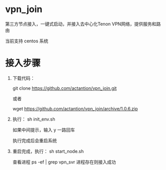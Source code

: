 # vpn_join
第三方节点接入，一键式启动，并接入去中心化Tenon VPN网络，提供服务和路由

当前支持 centos 系统

# 接入步骤

1. 下载代码： 
  
   git clone https://github.com/actantion/vpn_join.git
   
   或者
   
   wget https://github.com/actantion/vpn_join/archive/1.0.6.zip
   

2. 执行： sh init_env.sh
   
   如果中间提示，输入 y 一路回车
   
   执行完成后会重启系统
   
   
3. 重启完成，执行： sh start_node.sh

   查看进程  ps -ef | grep vpn_svr  进程存在则接入成功
    
    


